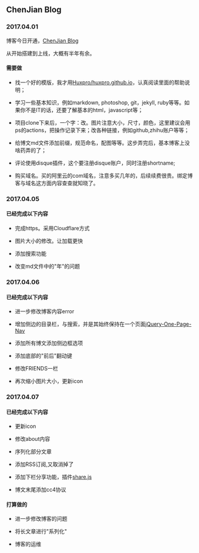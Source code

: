 ## ChenJian Blog

### 2017.04.01

博客今日开通，[ChenJian Blog](http://o-my-chenjian.com)

从开始搭建到上线，大概有半年有余。

#### 需要做

- 找一个好的模版，我才用[Huxpro/huxpro.github.io](https://github.com/Huxpro/huxpro.github.io)，认真阅读里面的帮助说明；

- 学习一些基本知识，例如markdown, photoshop, git，jekyll, ruby等等。如果你不是IT的话，还要了解基本的html，javascript等；

- 项目clone下来后，一个字：改。图片注意大小，尺寸，颜色，这里建议会用ps的actions，把操作记录下来；改各种链接，例如github,zhihu账户等等；

- 给博文md文件添加前缀，规范命名，配图等等。这步弄完后，基本博客上没啥药弄的了；

- 评论使用disque插件，这个要注册disque账户，同时注册shortname;

- 购买域名。买的阿里云的com域名，注意多买几年的，后续续费很贵。绑定博客与域名这方面内容查查就知晓了。

### 2017.04.05

#### 已经完成以下内容

- 完成https。采用Cloudflare方式

- 图片大小的修改。让加载更快

- 添加搜索功能

- 改变md文件中的"年"的问题

### 2017.04.06

#### 已经完成以下内容

- 进一步修改博客内容error

- 增加侧边的目录栏，与搜索，并是其始终保持在一个页面[jQuery-One-Page-Nav](https://github.com/davist11/jQuery-One-Page-Nav)

- 添加所有博文添加侧边框选项

- 添加底部的"前后"翻动键

- 修改FRIENDS一栏

- 再次缩小图片大小，更新icon

### 2017.04.07

#### 已经完成以下内容

- 更新icon

- 修改about内容

- 序列化部分文章

- 添加RSS订阅,又取消掉了

- 添加下栏分享功能，插件[share.js](https://github.com/overtrue/share.js)

- 博文末尾添加cc4协议

#### 打算做的

- 进一步修改博客的问题

- 将长文章进行"系列化"

- 博客的运维

